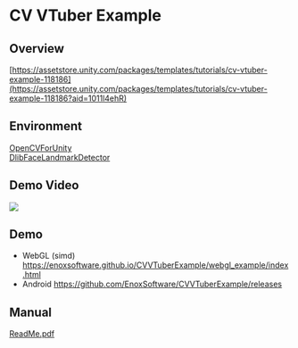 CV VTuber Example
====================

Overview
-----
[https://assetstore.unity.com/packages/templates/tutorials/cv-vtuber-example-118186](https://assetstore.unity.com/packages/templates/tutorials/cv-vtuber-example-118186?aid=1011l4ehR)

Environment
-----
[OpenCVForUnity](https://assetstore.unity.com/packages/tools/integration/opencv-for-unity-21088?aid=1011l4ehR)  
[DlibFaceLandmarkDetector](https://assetstore.unity.com/packages/tools/integration/dlib-facelandmark-detector-64314?aid=1011l4ehR)

Demo Video
-----
[![](http://img.youtube.com/vi/yGNVo3lT6ws/0.jpg)](https://www.youtube.com/watch?v=yGNVo3lT6ws)


Demo
-----
- WebGL (simd) <https://enoxsoftware.github.io/CVVTuberExample/webgl_example/index.html>
- Android <https://github.com/EnoxSoftware/CVVTuberExample/releases>

Manual
-----
[ReadMe.pdf](/Assets/CVVTuberExample/ReadMe.pdf)



